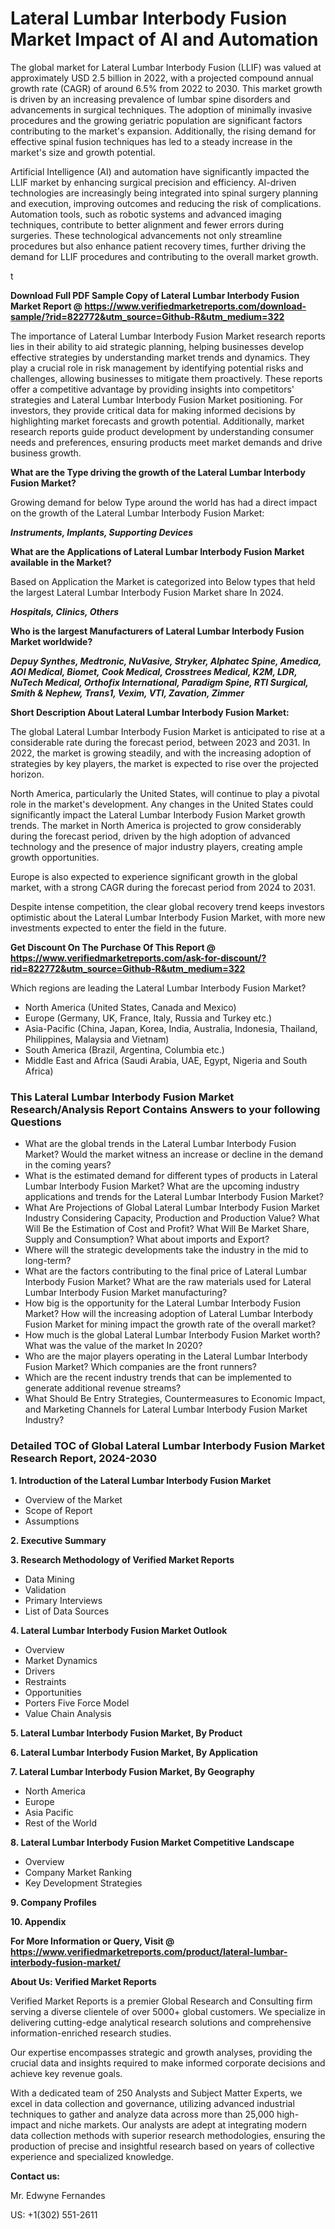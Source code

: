 <meta name="title" content="Global  Lateral Lumbar Interbody Fusion Market Impact of AI and Automation"><meta name="description" content="  The global market for Lateral Lumbar Interbody Fusion (LLIF) was valued at approximately USD 2.5 billion in 2022, with a projected compound annual growth rate (CAGR)"><meta name="title" content=" Lateral Lumbar Interbody Fusion Market Size, Share, Scope, Trends, Growth, Opportunities, Analysis, Forecast"> <h1>Lateral Lumbar Interbody Fusion Market Impact of AI and Automation</h1> <p>The global market for Lateral Lumbar Interbody Fusion (LLIF) was valued at approximately USD 2.5 billion in 2022, with a projected compound annual growth rate (CAGR) of around 6.5% from 2022 to 2030. This market growth is driven by an increasing prevalence of lumbar spine disorders and advancements in surgical techniques. The adoption of minimally invasive procedures and the growing geriatric population are significant factors contributing to the market's expansion. Additionally, the rising demand for effective spinal fusion techniques has led to a steady increase in the market's size and growth potential.</p> <p>Artificial Intelligence (AI) and automation have significantly impacted the LLIF market by enhancing surgical precision and efficiency. AI-driven technologies are increasingly being integrated into spinal surgery planning and execution, improving outcomes and reducing the risk of complications. Automation tools, such as robotic systems and advanced imaging techniques, contribute to better alignment and fewer errors during surgeries. These technological advancements not only streamline procedures but also enhance patient recovery times, further driving the demand for LLIF procedures and contributing to the overall market growth.</p> t</p><p id="" class=""><strong>Download Full PDF Sample Copy of Lateral Lumbar Interbody Fusion Market Report @ <a href="https://www.verifiedmarketreports.com/download-sample/?rid=822772&utm_source=Github-R&utm_medium=322" target="_blank">https://www.verifiedmarketreports.com/download-sample/?rid=822772&utm_source=Github-R&utm_medium=322</a></strong></p><p>The importance of&nbsp;Lateral Lumbar Interbody Fusion Market research reports lies in their ability to aid strategic planning, helping businesses develop effective strategies by understanding market trends and dynamics. They play a crucial role in risk management by identifying potential risks and challenges, allowing businesses to mitigate them proactively. These reports offer a competitive advantage by providing insights into competitors' strategies and Lateral Lumbar Interbody Fusion Market positioning. For investors, they provide critical data for making informed decisions by highlighting market forecasts and growth potential. Additionally, market research reports guide product development by understanding consumer needs and preferences, ensuring products meet market demands and drive business growth.</p><p><strong>What are the&nbsp;Type driving the growth of the Lateral Lumbar Interbody Fusion Market?</strong></p><p id="" class="">Growing demand for below Type around the world has had a direct impact on the growth of the Lateral Lumbar Interbody Fusion Market:</p><em><strong>Instruments, Implants, Supporting Devices</strong></em></p><strong>What are the&nbsp;Applications&nbsp;of Lateral Lumbar Interbody Fusion Market available in the Market?</strong></p><p id="" class="">Based on Application the Market is categorized into Below types that held the largest Lateral Lumbar Interbody Fusion Market share In 2024.</p><em><strong>Hospitals, Clinics, Others</strong></em></p><strong>Who is the largest Manufacturers of Lateral Lumbar Interbody Fusion Market worldwide?</strong></p><p><em><strong>Depuy Synthes, Medtronic, NuVasive, Stryker, Alphatec Spine, Amedica, AOI Medical, Biomet, Cook Medical, Crosstrees Medical, K2M, LDR, NuTech Medical, Orthofix International, Paradigm Spine, RTI Surgical, Smith & Nephew, Trans1, Vexim, VTI, Zavation, Zimmer</strong></em></p><p id="" class=""><strong>Short Description About Lateral Lumbar Interbody Fusion Market:</strong></p><p>The global Lateral Lumbar Interbody Fusion Market is anticipated to rise at a considerable rate during the forecast period, between 2023 and 2031. In 2022, the market is growing steadily, and with the increasing adoption of strategies by key players, the market is expected to rise over the projected horizon.</p><p>North America, particularly the United States, will continue to play a pivotal role in the market's development. Any changes in the United States could significantly impact the Lateral Lumbar Interbody Fusion Market growth trends. The market in North America is projected to grow considerably during the forecast period, driven by the high adoption of advanced technology and the presence of major industry players, creating ample growth opportunities.</p><p>Europe is also expected to experience significant growth in the global market, with a strong CAGR during the forecast period from 2024 to 2031.</p><p>Despite intense competition, the clear global recovery trend keeps investors optimistic about the Lateral Lumbar Interbody Fusion Market, with more new investments expected to enter the field in the future.</p><p id="" class=""><strong>Get Discount On The Purchase Of This Report @ <a href="https://www.verifiedmarketreports.com/ask-for-discount/?rid=822772&utm_source=Github-R&utm_medium=322" target="_blank">https://www.verifiedmarketreports.com/ask-for-discount/?rid=822772&utm_source=Github-R&utm_medium=322</a></strong></p>Which regions are leading the Lateral Lumbar Interbody Fusion Market?</p><ul><li>North America (United States, Canada and Mexico)</li><li>Europe (Germany, UK, France, Italy, Russia and Turkey etc.)</li><li>Asia-Pacific (China, Japan, Korea, India, Australia, Indonesia, Thailand, Philippines, Malaysia and Vietnam)</li><li>South America (Brazil, Argentina, Columbia etc.)</li><li>Middle East and Africa (Saudi Arabia, UAE, Egypt, Nigeria and South Africa)</li></ul><h3 id="" class="">This Lateral Lumbar Interbody Fusion Market Research/Analysis Report Contains Answers to your following Questions</h3><ul><li>What are the global trends in the Lateral Lumbar Interbody Fusion Market? Would the market witness an increase or decline in the demand in the coming years?</li><li>What is the estimated demand for different types of products in Lateral Lumbar Interbody Fusion Market? What are the upcoming industry applications and trends for the Lateral Lumbar Interbody Fusion Market?</li><li>What Are Projections of Global Lateral Lumbar Interbody Fusion Market Industry Considering Capacity, Production and Production Value? What Will Be the Estimation of Cost and Profit? What Will Be Market Share, Supply and Consumption? What about imports and Export?</li><li>Where will the strategic developments take the industry in the mid to long-term?</li><li>What are the factors contributing to the final price of Lateral Lumbar Interbody Fusion Market? What are the raw materials used for Lateral Lumbar Interbody Fusion Market manufacturing?</li><li>How big is the opportunity for the Lateral Lumbar Interbody Fusion Market? How will the increasing adoption of Lateral Lumbar Interbody Fusion Market for mining impact the growth rate of the overall market?</li><li>How much is the global Lateral Lumbar Interbody Fusion Market worth? What was the value of the market In 2020?</li><li>Who are the major players operating in the Lateral Lumbar Interbody Fusion Market? Which companies are the front runners?</li><li>Which are the recent industry trends that can be implemented to generate additional revenue streams?</li><li>What Should Be Entry Strategies, Countermeasures to Economic Impact, and Marketing Channels for Lateral Lumbar Interbody Fusion Market Industry?</li></ul><h3 id="" class="">Detailed TOC of Global Lateral Lumbar Interbody Fusion Market Research Report, 2024-2030</h3><p id="" class=""><strong>1. Introduction of the Lateral Lumbar Interbody Fusion Market</strong></p><ul><li>Overview of the Market</li><li>Scope of Report</li><li>Assumptions</li></ul><p id="" class=""><strong>2. Executive Summary</strong></p><p id="" class=""><strong>3. Research Methodology of Verified Market Reports</strong></p><ul><li>Data Mining</li><li>Validation</li><li>Primary Interviews</li><li>List of Data Sources</li></ul><p id="" class=""><strong>4. Lateral Lumbar Interbody Fusion Market Outlook</strong></p><ul><li>Overview</li><li>Market Dynamics</li><li>Drivers</li><li>Restraints</li><li>Opportunities</li><li>Porters Five Force Model</li><li>Value Chain Analysis</li></ul><p id="" class=""><strong>5. Lateral Lumbar Interbody Fusion Market, By Product</strong></p><p id="" class=""><strong>6. Lateral Lumbar Interbody Fusion Market, By Application</strong></p><p id="" class=""><strong>7. Lateral Lumbar Interbody Fusion Market, By Geography</strong></p><ul><li>North America</li><li>Europe</li><li>Asia Pacific</li><li>Rest of the World</li></ul><p id="" class=""><strong>8. Lateral Lumbar Interbody Fusion Market Competitive Landscape</strong></p><ul><li>Overview</li><li>Company Market Ranking</li><li>Key Development Strategies</li></ul><p id="" class=""><strong>9. Company Profiles</strong></p><p id="" class=""><strong>10. Appendix</strong></p><p id="" class=""><strong>For More Information or Query, Visit @ <a href="https://www.verifiedmarketreports.com/product/lateral-lumbar-interbody-fusion-market/" target="_blank">https://www.verifiedmarketreports.com/product/lateral-lumbar-interbody-fusion-market/</a></strong></p><p id="" class=""><strong>About Us: Verified Market Reports</strong></p><p id="" class="">Verified Market Reports is a premier Global Research and Consulting firm serving a diverse clientele of over 5000+ global customers. We specialize in delivering cutting-edge analytical research solutions and comprehensive information-enriched research studies.</p><p id="" class="">Our expertise encompasses strategic and growth analyses, providing the crucial data and insights required to make informed corporate decisions and achieve key revenue goals.</p><p id="" class="">With a dedicated team of 250 Analysts and Subject Matter Experts, we excel in data collection and governance, utilizing advanced industrial techniques to gather and analyze data across more than 25,000 high-impact and niche markets. Our analysts are adept at integrating modern data collection methods with superior research methodologies, ensuring the production of precise and insightful research based on years of collective experience and specialized knowledge.</p><p id="" class=""><strong>Contact us:</strong></p><p id="" class="">Mr. Edwyne Fernandes</p><p id="" class="">US: +1(302) 551-2611</p>